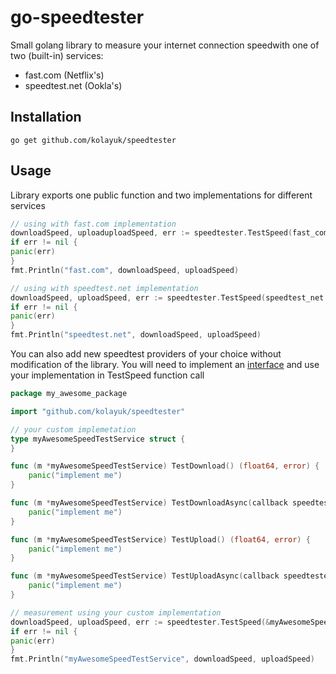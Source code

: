 # go-speedtester

Small golang library to measure your internet connection speedwith one of two (built-in) services:

* fast.com (Netflix's)
* speedtest.net (Ookla's)

## Installation

```
go get github.com/kolayuk/speedtester
```

## Usage

Library exports one public function and two implementations for different services

```go
// using with fast.com implementation
downloadSpeed, uploaduploadSpeed, err := speedtester.TestSpeed(fast_com.NewFastComProvider())
if err != nil {
panic(err)
}
fmt.Println("fast.com", downloadSpeed, uploadSpeed)

// using with speedtest.net implementation
downloadSpeed, uploadSpeed, err := speedtester.TestSpeed(speedtest_net.NewSpeedTestNetProvider())
if err != nil {
panic(err)
}
fmt.Println("speedtest.net", downloadSpeed, uploadSpeed)
```

You can also add new speedtest providers of your choice without modification of the library. You will need to implement
an [interface]() and use your implementation in TestSpeed function call

```go
package my_awesome_package

import "github.com/kolayuk/speedtester"

// your custom implemetation
type myAwesomeSpeedTestService struct {
}

func (m *myAwesomeSpeedTestService) TestDownload() (float64, error) {
	panic("implement me")
}

func (m *myAwesomeSpeedTestService) TestDownloadAsync(callback speedtester.MeasuredSpeedCallback) error {
	panic("implement me")
}

func (m *myAwesomeSpeedTestService) TestUpload() (float64, error) {
	panic("implement me")
}

func (m *myAwesomeSpeedTestService) TestUploadAsync(callback speedtester.MeasuredSpeedCallback) error {
	panic("implement me")
}

// measurement using your custom implementation
downloadSpeed, uploadSpeed, err := speedtester.TestSpeed(&myAwesomeSpeedTestService{})
if err != nil {
panic(err)
}
fmt.Println("myAwesomeSpeedTestService", downloadSpeed, uploadSpeed)
```